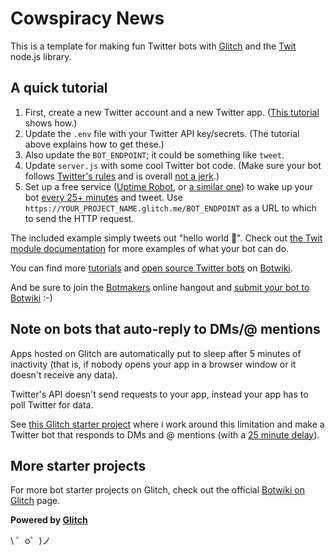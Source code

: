 Cowspiracy News 
===================================


This is a template for making fun Twitter bots with [Glitch](https://glitch.com/) and the [Twit](https://github.com/ttezel/twit) node.js library.

## A quick tutorial

1. First, create a new Twitter account and a new Twitter app. ([This tutorial](https://botwiki.org/tutorials/how-to-create-a-twitter-app/) shows how.)
2. Update the `.env` file with your Twitter API key/secrets. (The tutorial above explains how to get these.)
3. Also update the `BOT_ENDPOINT`; it could be something like `tweet`.
4. Update `server.js` with some cool Twitter bot code. (Make sure your bot follows [Twitter's rules](https://support.twitter.com/articles/18311-the-twitter-rules) and is overall [not a jerk](https://botwiki.org/articles/bot-ethics/).)
5. Set up a free service ([Uptime Robot](https://uptimerobot.com/), or [a similar one](https://www.google.com/search?q=free+web+cron)) to wake up your bot [every 25+ minutes](https://support.glitch.com/t/a-simple-twitter-bot-template/747/16) and tweet. Use `https://YOUR_PROJECT_NAME.glitch.me/BOT_ENDPOINT` as a URL to which to send the HTTP request.

The included example simply tweets out "hello world 👋". Check out [the Twit module documentation](https://github.com/ttezel/twit) for more examples of what your bot can do.

You can find more [tutorials](https://botwiki.org/tutorials/twitterbots/#tutorials-nodejs) and [open source Twitter bots](https://botwiki.org/tag/twitter+bot+opensource+nodejs/) on [Botwiki](https://botwiki.org).

And be sure to join the [Botmakers](https://botmakers.org/) online hangout and [submit your bot to Botwiki](https://botwiki.org/submit-your-bot) :-)


## Note on bots that auto-reply to DMs/@ mentions

Apps hosted on Glitch are automatically put to sleep after 5 minutes of inactivity (that is, if nobody opens your app in a browser window or it doesn't receive any data).

Twitter's API doesn't send requests to your app, instead your app has to poll Twitter for data. 

See [this Glitch starter project](https://glitch.com/edit/#!/twitterbot-autorespond) where i work around this limitation and make a Twitter bot that responds to DMs and @ mentions (with a [25 minute delay](https://support.glitch.com/t/a-simple-twitter-bot-template/747/16)).

## More starter projects

For more bot starter projects on Glitch, check out the official [Botwiki on Glitch](https://glitch.com/botwiki) page.

**Powered by [Glitch](https://glitch.com)**

\ ゜o゜)ノ
